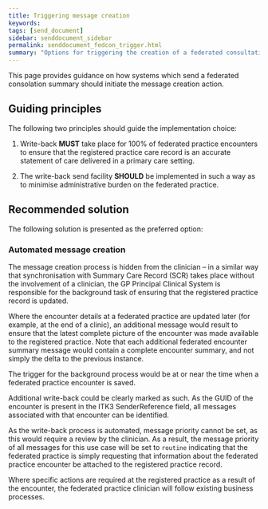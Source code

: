 ```yaml
---
title: Triggering message creation
keywords: 
tags: [send_document]
sidebar: senddocument_sidebar
permalink: senddocument_fedcon_trigger.html
summary: "Options for triggering the creation of a federated consultation summary message"
---
```



This page provides guidance on how systems which send a federated consolation summary should initiate the message creation action.

## Guiding principles ##

The following two principles should guide the implementation choice:

1.	Write-back **MUST** take place for 100% of federated practice encounters to ensure that the registered practice care record is an accurate statement of care delivered in a primary care setting.

2.	The write-back send facility **SHOULD** be implemented in such a way as to minimise administrative burden on the federated practice.

## Recommended solution ##

The following solution is presented as the preferred option:

### Automated message creation ###

The message creation process is hidden from the clinician – in a similar way that synchronisation with Summary Care Record (SCR) takes place without the involvement of a clinician, the GP Principal Clinical System is responsible for the background task of ensuring that the registered practice record is updated.

Where the encounter details at a federated practice are updated later (for example, at the end of a clinic), an additional message would result to ensure that the latest complete picture of the encounter was made available to the registered practice. Note that each additional federated encounter summary message would contain a complete encounter summary, and not simply the delta to the previous instance.

The trigger for the background process would be at or near the time when a federated practice encounter is saved.

Additional write-back could be clearly marked as such. As the GUID of the encounter is present in the ITK3 SenderReference field, all messages associated with that encounter can be identified.

As the write-back process is automated, message priority cannot be set, as this would require a review by the clinician. As a result, the message priority of all messages for this use case will be set to `routine` indicating that the federated practice is simply requesting that information about the federated practice encounter be attached to the registered practice record.

Where specific actions are required at the registered practice as a result of the encounter, the federated practice clinician will follow existing business processes.
 

